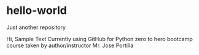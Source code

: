 # hello-world
Just another repository

Hi,
Sample Text
Currently using GitHub for Python zero to hero bootcamp course taken by author/instructor Mr. Jose Portilla
